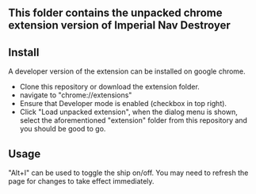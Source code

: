 ## This folder contains the unpacked chrome extension version of Imperial Nav Destroyer
## Install
A developer version of the extension can be installed on google chrome.
- Clone this repository or download the extension folder.
- navigate to "chrome://extensions"
- Ensure that Developer mode is enabled (checkbox in top right).
- Click "Load unpacked extension", when the dialog menu is shown, select the aforementioned "extension" folder from this repository and you should be good to go.

## Usage
"Alt+I" can be used to toggle the ship on/off.
You may need to refresh the page for changes to take effect immediately.

